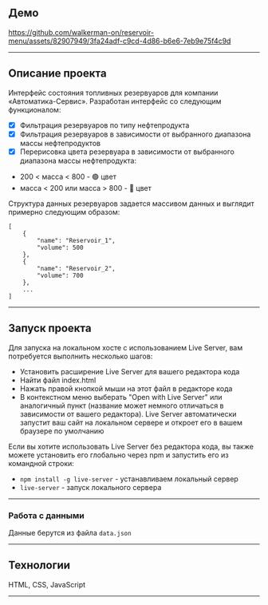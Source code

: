 ## Демо
https://github.com/walkerman-on/reservoir-menu/assets/82907949/3fa24adf-c9cd-4d86-b6e6-7eb9e75f4c9d

---

## Описание проекта
Интерфейс состояния топливных резервуаров для компании «Автоматика-Сервис». Разработан интерфейс со следующим функционалом:
- [x] Фильтрация резервуаров по типу нефтепродукта
- [x] Фильтрация резервуаров в зависимости от выбранного диапазона массы нефтепродуктов
- [x] Перерисовка цвета резервуара в зависимости от выбранного диапазона массы нефтепродукта:
- 200 < масса < 800 - 🟢 цвет
- масса < 200 или масса > 800 - 🔴 цвет

Cтруктура данных резервуаров задается массивом данных и выглядит примерно следующим образом:
```
[
	{
		"name": "Reservoir_1",
		"volume": 500
	},
	{
		"name": "Reservoir_2",
		"volume": 700
	},
	...
]
```
---

## Запуск проекта
Для запуска на локальном хосте с использованием Live Server, вам потребуется выполнить несколько шагов:

- Установить расширение Live Server для вашего редактора кода
- Найти файл index.html
- Нажать правой кнопкой мыши на этот файл в редакторе кода
- В контекстном меню выберать "Open with Live Server" или аналогичный пункт (название может немного отличаться в зависимости от вашего редактора).
Live Server автоматически запустит ваш сайт на локальном сервере и откроет его в вашем браузере по умолчанию

Если вы хотите использовать Live Server без редактора кода, вы также можете установить его глобально через npm и запустить его из командной строки:

- `npm install -g live-server` - устанавливаем локальный сервер
- `live-server` - запуск локального сервера

---

### Работа с данными

Данные берутся из файла `data.json`

---

## Технологии
HTML, CSS, JavaScript

---

